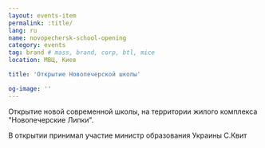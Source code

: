 ```yaml
---
layout: events-item
permalink: :title/
lang: ru
name: novopechersk-school-opening
category: events
tag: brand # mass, brand, corp, btl, mice
location: МВЦ, Киев

title: 'Открытие Новопечерской школы'

og-image: ''
---
```


Открытие новой современной школы, на территории жилого комплекса "Новопечерские Липки".

В открытии принимал участие министр образования Украины С.Квит
